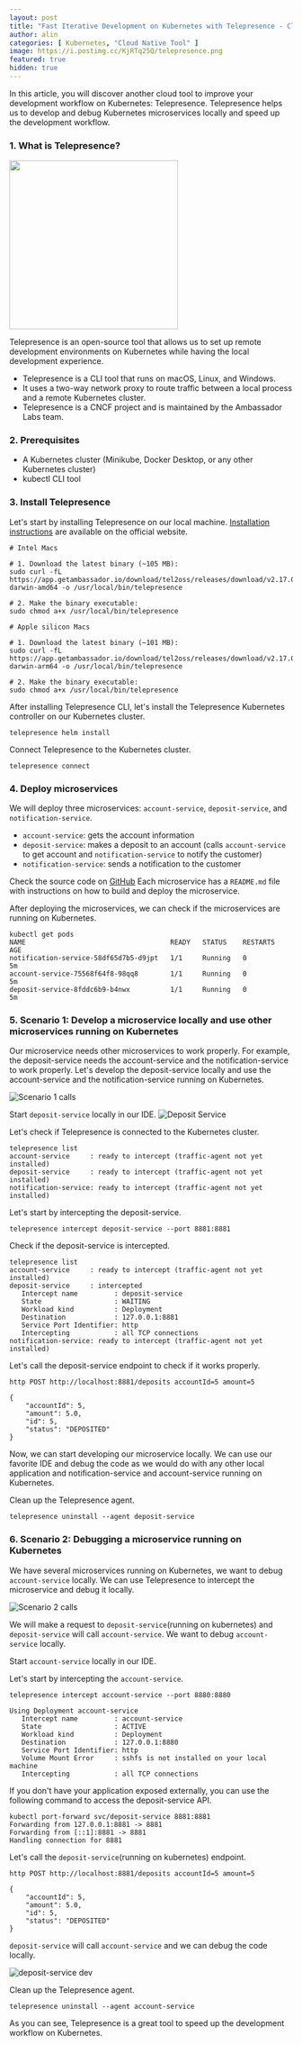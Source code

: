 ```yaml
---
layout: post
title: "Fast Iterative Development on Kubernetes with Telepresence - Cloud Native Tool #003"
author: alin
categories: [ Kubernetes, "Cloud Native Tool" ]
image: https://i.postimg.cc/KjRTq25Q/telepresence.png
featured: true
hidden: true
---
```


In this article, you will discover another cloud tool to improve your development workflow on Kubernetes: Telepresence.
Telepresence helps us to develop and debug Kubernetes microservices locally and speed up the development workflow.

### 1. What is Telepresence?

<img src="../assets/images/telepresence/telepresence-logo.svg" width="300" height="300" />


Telepresence is an open-source tool that allows us to set up remote development environments on Kubernetes while having
the local development experience.

- Telepresence is a CLI tool that runs on macOS, Linux, and Windows.
- It uses a two-way network proxy to route traffic between a local process and a remote Kubernetes cluster.
- Telepresence is a CNCF project and is maintained by the Ambassador Labs team.

### 2. Prerequisites

- A Kubernetes cluster (Minikube, Docker Desktop, or any other Kubernetes cluster)
- kubectl CLI tool

### 3. Install Telepresence

Let's start by installing Telepresence on our local
machine. [Installation instructions](https://www.telepresence.io/docs/latest/quick-start) are available on the official
website.

```shell
# Intel Macs

# 1. Download the latest binary (~105 MB):
sudo curl -fL https://app.getambassador.io/download/tel2oss/releases/download/v2.17.0/telepresence-darwin-amd64 -o /usr/local/bin/telepresence

# 2. Make the binary executable:
sudo chmod a+x /usr/local/bin/telepresence

# Apple silicon Macs

# 1. Download the latest binary (~101 MB):
sudo curl -fL https://app.getambassador.io/download/tel2oss/releases/download/v2.17.0/telepresence-darwin-arm64 -o /usr/local/bin/telepresence

# 2. Make the binary executable:
sudo chmod a+x /usr/local/bin/telepresence
```

After installing Telepresence CLI, let's install the Telepresence Kubernetes controller on our Kubernetes cluster.

```shell
telepresence helm install
```

Connect Telepresence to the Kubernetes cluster.

```shell
telepresence connect
```

### 4. Deploy microservices

We will deploy three microservices: `account-service`, `deposit-service`, and `notification-service`.
 
- `account-service`: gets the account information
- `deposit-service`: makes a deposit to an account (calls `account-service` to get account and `notification-service` to
notify the customer)
- `notification-service`: sends a notification to the customer

Check the source code on [GitHub](https://github.com/DragomirAlin/tools/tree/main/telepresence/apps)
Each microservice has a `README.md` file with instructions on how to build and deploy the microservice.

After deploying the microservices, we can check if the microservices are running on Kubernetes.

```shell
kubectl get pods
NAME                                    READY   STATUS    RESTARTS   AGE
notification-service-58df65d7b5-d9jpt   1/1     Running   0          5m
account-service-75568f64f8-98qq8        1/1     Running   0          5m
deposit-service-8fddc6b9-b4nwx          1/1     Running   0          5m
```

### 5. Scenario 1: Develop a microservice locally and use other microservices running on Kubernetes

Our microservice needs other microservices to work properly. For example, the deposit-service needs the account-service
and the notification-service to work properly.
Let's develop the deposit-service locally and use the account-service and the notification-service running on
Kubernetes.

![Scenario 1 calls](../assets/images/telepresence/calls-scenario-1.png)

Start `deposit-service` locally in our IDE.
![Deposit Service](../assets/images/telepresence/deposit-api.png)

Let's check if Telepresence is connected to the Kubernetes cluster.

```shell
telepresence list
account-service     : ready to intercept (traffic-agent not yet installed)
deposit-service     : ready to intercept (traffic-agent not yet installed)
notification-service: ready to intercept (traffic-agent not yet installed)
```

Let's start by intercepting the deposit-service.

```shell
telepresence intercept deposit-service --port 8881:8881
```

Check if the deposit-service is intercepted.

```shell
telepresence list                                            
account-service     : ready to intercept (traffic-agent not yet installed)
deposit-service     : intercepted
   Intercept name         : deposit-service
   State                  : WAITING
   Workload kind          : Deployment
   Destination            : 127.0.0.1:8881
   Service Port Identifier: http
   Intercepting           : all TCP connections
notification-service: ready to intercept (traffic-agent not yet installed)
```

Let's call the deposit-service endpoint to check if it works properly.

```shell
http POST http://localhost:8881/deposits accountId=5 amount=5

{
    "accountId": 5,
    "amount": 5.0,
    "id": 5,
    "status": "DEPOSITED"
}
```

Now, we can start developing our microservice locally. We can use our favorite IDE and debug the code as we would do
with any other local application and notification-service and account-service running on Kubernetes.

Clean up the Telepresence agent.

```shell
telepresence uninstall --agent deposit-service 
```

### 6. Scenario 2: Debugging a microservice running on Kubernetes

We have several microservices running on Kubernetes, we want to debug `account-service` locally. We can use Telepresence
to intercept the microservice and debug it locally.

![Scenario 2 calls](../assets/images/telepresence/calls-scenario-2.png)

We will make a request to `deposit-service`(running on kubernetes) and `deposit-service` will call `account-service`. We
want to debug `account-service` locally.

Start `account-service` locally in our IDE.

Let's start by intercepting the `account-service`.

```shell
telepresence intercept account-service --port 8880:8880

Using Deployment account-service
   Intercept name         : account-service
   State                  : ACTIVE
   Workload kind          : Deployment
   Destination            : 127.0.0.1:8880
   Service Port Identifier: http
   Volume Mount Error     : sshfs is not installed on your local machine
   Intercepting           : all TCP connections
```


If you don't have your application exposed externally, you can use the following command to access the deposit-service
API.

```shell
kubectl port-forward svc/deposit-service 8881:8881 
Forwarding from 127.0.0.1:8881 -> 8881
Forwarding from [::1]:8881 -> 8881
Handling connection for 8881
```

Let's call the `deposit-service`(running on kubernetes) endpoint.

```shell
http POST http://localhost:8881/deposits accountId=5 amount=5

{
    "accountId": 5,
    "amount": 5.0,
    "id": 5,
    "status": "DEPOSITED"
}
```

`deposit-service` will call `account-service` and we can debug the code locally.

![deposit-service dev](../assets/images/telepresence/account-service-dev.png)


Clean up the Telepresence agent.

```shell
telepresence uninstall --agent account-service
```

As you can see, Telepresence is a great tool to speed up the development workflow on Kubernetes.




